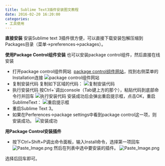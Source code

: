 ```yaml
---
title: Sublime Text3插件安装图文教程
date: 2016-02-20 16:20:00
categories:
- 工具使用
---
```


**直接安装**
安装Sublime text 3插件很方便，可以直接下载安装包解压缩到Packages目录（菜单->preferences->packages）。
<!-- more -->
**使用Package Control组件安装**
也可以安装package control组件，然后直接在线安装
+ 打开package control组件网站 
[package control组件网站](https://packagecontrol.io/)，找到右侧菜单的Installation连接
![package control组件网站](http://ww3.sinaimg.cn/large/006tNc79ly1g5d809nhc8j30yg0e043y.jpg)
+ 复制安装代码
复制如下区域的代码：
![复制安装代码](http://ww3.sinaimg.cn/large/006tNc79ly1g5d80a3if0j30me0gymzw.jpg)
+ 执行安装代码
按Ctrl+`调出console（Tab键上方的那个），粘贴代码到底部命令行并回车
![执行安装代码](http://ww1.sinaimg.cn/large/006tNc79ly1g5d80aze8dj30yg0ajaek.jpg)
安装成功后会弹出重启提示框，点击OK，重启SublimeText：
![重启提示框](http://ww3.sinaimg.cn/large/006tNc79ly1g5d80bfumuj30e607atao.jpg)
+ 重启Sublime Text 3。
+ 如果在Perferences->package settings中看到package control这一项，则安装成功。
![安装成功](http://ww3.sinaimg.cn/large/006tNc79ly1g5d80bwlxfj30ic09u0tp.jpg)

**用Package Control安装插件**
+ 按下Ctrl+Shift+P调出命令面板，输入Install命令，选择第一项回车
![Paste_Image.png](http://ww1.sinaimg.cn/large/006tNc79ly1g5d80cck5uj30nf061t94.jpg)
然后在列表中选中要安装的插件。
![Paste_Image.png](http://ww2.sinaimg.cn/large/006tNc79ly1g5d80cvkxaj30hk0d943d.jpg)

选择后回车即可。